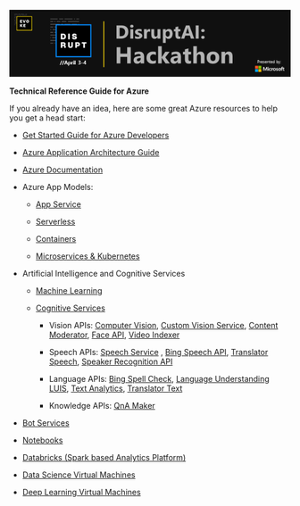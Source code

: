 ![](media/1c253bf5f390611493e677757d08f8d7.png)

**Technical Reference Guide for Azure**

If you already have an idea, here are some great Azure resources to help you get
a head start:

-   [Get Started Guide for Azure Developers](https://docs.microsoft.com/en-us/azure/guides/developer/azure-developer-guide)

-   [Azure Application Architecture Guide](https://docs.microsoft.com/en-us/azure/architecture/guide/)

-   [Azure Documentation](https://docs.microsoft.com/en-us/azure/)

-   Azure App Models:

    -   [App Service](https://docs.microsoft.com/en-us/azure/app-service/)

    -   [Serverless](https://docs.microsoft.com/en-us/azure/azure-functions/)

    -   [Containers](https://docs.microsoft.com/en-us/azure/containers/)

    -   [Microservices & Kubernetes](https://docs.microsoft.com/en-us/azure/aks/)

-   Artificial Intelligence and Cognitive Services

    -   [Machine Learning](https://docs.microsoft.com/en-us/azure/machine-learning/)

    -   [Cognitive Services](https://docs.microsoft.com/en-us/azure/cognitive-services/)

        -   Vision APIs: [Computer Vision](https://docs.microsoft.com/azure/cognitive-services/computer-vision/),
            [Custom Vision Service](https://docs.microsoft.com/azure/cognitive-services/Custom-Vision-Service/home), [Content Moderator](https://docs.microsoft.com/azure/cognitive-services/content-moderator/overview),
            [Face API](https://docs.microsoft.com/azure/cognitive-services/face/),
            [Video Indexer](https://docs.microsoft.com/azure/cognitive-services/video-indexer/video-indexer-overview)

        -   Speech APIs: [Speech Service](https://docs.microsoft.com/azure/cognitive-services/speech-service/)
            , [Bing Speech API](https://docs.microsoft.com/azure/cognitive-services/speech/home),
            [Translator Speech](https://docs.microsoft.com/azure/cognitive-services/translator-speech/),
            [Speaker Recognition API](https://docs.microsoft.com/azure/cognitive-services/speaker-recognition/home)

        -   Language APIs: [Bing Spell Check](https://docs.microsoft.com/azure/cognitive-services/bing-spell-check/),
            [Language Understanding LUIS](https://docs.microsoft.com/azure/cognitive-services/luis/), [Text Analytics](https://docs.microsoft.com/azure/cognitive-services/text-analytics/),
            [Translator Text](https://docs.microsoft.com/azure/cognitive-services/translator/)

        -   Knowledge APIs: [QnA Maker](https://docs.microsoft.com/azure/cognitive-services/qnamaker/index)

-   [Bot Services](https://docs.microsoft.com/en-us/azure/bot-service/?view=azure-bot-service-4.0)

-   [Notebooks](https://docs.microsoft.com/en-us/azure/notebooks/)

-   [Databricks (Spark based Analytics Platform)](https://docs.microsoft.com/en-us/azure/azure-databricks/what-is-azure-databricks)

-   [Data Science Virtual Machines](https://docs.microsoft.com/en-us/azure/machine-learning/data-science-virtual-machine/overview)

-   [Deep Learning Virtual Machines](https://docs.microsoft.com/en-us/azure/machine-learning/data-science-virtual-machine/deep-learning-dsvm-overview)
